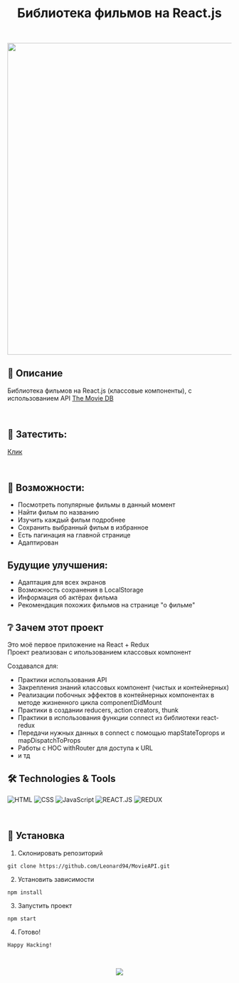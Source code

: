 <h1 align="center">Библиотека фильмов на React.js </h1>
</br>

<p align='center'>
<img width='700' src='http://vladkoleda.ru/img/git/git__movie.jpg'>
</p>



## 🌟 Описание
Библиотека фильмов на React.js (классовые компоненты), с использованием API [The Movie DB](https://www.themoviedb.org/)

</br>  





## 🚀 Затестить:



[Клик](http://movie.vladkoleda.ru/)


<br>


## 🧐 Возможности:

- Посмотреть популярные фильмы в данный момент
- Найти фильм по названию
- Изучить каждый фильм подробнее
- Сохранить выбранный фильм в избранное
- Есть пагинация на главной странице
- Адаптирован

## Будущие улучшения:
- Адаптация для всех экранов
- Возможность сохранения в LocalStorage
- Информация об актёрах фильма
- Рекомендация похожих фильмов на странице "о фильме"

## ❔ Зачем этот проект
Это моё первое приложение на React + Redux <br>
Проект реализован с ипользованием классовых компонент <br>

Создавался для:
- Практики использования API
- Закрепления знаний классовых компонент (чистых и контейнерных)
- Реализации побочных эффектов в контейнерных компонентах в методе жизненного цикла componentDidMount
- Практики в создании reducers, action creators, thunk
- Практики в использования функции connect из библиотеки react-redux
- Передачи нужных данных в connect с помощью mapStateToprops и mapDispatchToProps
- Работы с HOC withRouter для доступа к URL
- и тд



## 🛠️ Technologies & Tools
![HTML](https://img.shields.io/badge/-HTML-3C287D?style=for-the-badget&logo=html5)
![CSS](https://img.shields.io/badge/-CSS-3C287D?style=for-the-badget&logo=css3)
![JavaScript](https://img.shields.io/badge/-JAVASCRIPT-3C287D?style=for-the-badget&logo=JavaScript)
![REACT.JS](https://img.shields.io/badge/-REACT-3C287D?style=for-the-badget&logo=html5)
![REDUX](https://img.shields.io/badge/-REDUX-3C287D?style=for-the-badget&logo=Redux)

<br>

## 🔧 Установка
1. Склонировать репозиторий
```
git clone https://github.com/Leonard94/MovieAPI.git
```

2. Установить зависимости
```
npm install
```
3. Запустить проект
```
npm start
```
4. Готово!
```
Happy Hacking!
```

<br>

<p align='center'>
<img src='http://vladkoleda.ru/img/gif/gif__react-api.gif'>
</p>
